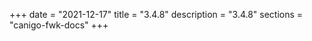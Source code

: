 +++
date        = "2021-12-17"
title       = "3.4.8"
description = "3.4.8"
sections    = "canigo-fwk-docs"
+++